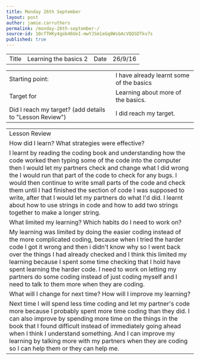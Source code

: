 ```yaml
---
title: Monday 26th September 
layout: post
author: jamie.carruthers
permalink: /monday-26th-september-/
source-id: 10cfTHKy4gob46UeI-mwYJSm1eGq8WsbAcVQQSDTkv7s
published: true
---
```

<table>
  <tr>
    <td>Title</td>
    <td>Learning the basics 2</td>
    <td>Date</td>
    <td>26/9/16</td>
  </tr>
</table>


<table>
  <tr>
    <td>Starting point:</td>
    <td>I have already learnt some of the basics</td>
  </tr>
  <tr>
    <td>Target for </td>
    <td>Learning about more of the basics.</td>
  </tr>
  <tr>
    <td>Did I reach my target? 
(add details to "Lesson Review")</td>
    <td> I did reach my target.</td>
  </tr>
</table>


<table>
  <tr>
    <td>Lesson Review</td>
  </tr>
  <tr>
    <td>How did I learn? What strategies were effective? </td>
  </tr>
  <tr>
    <td>I learnt by reading the coding book and understanding how the code worked then typing some of the code into the computer then I would let my partners check and change what I did wrong the I would run that part of the code to check for any bugs. I would then continue to write small parts of the code and check them until I had finished the section of code I was supposed to write, after that I would let my partners do what I'd did. I learnt about how to use strings in code and how to add two strings together to make a longer string.</td>
  </tr>
  <tr>
    <td>What limited my learning? Which habits do I need to work on? </td>
  </tr>
  <tr>
    <td>My learning was limited by doing the easier coding instead of the more complicated coding, because when I tried the harder code I got it wrong and then i didn't know why so I went back over the things I had already checked and I think this limited my learning because I spent some time checking that I hold have spent learning the harder code. I need to work on letting my partners do some coding instead of just coding myself and I need to talk to them more when they are coding.</td>
  </tr>
  <tr>
    <td>What will I change for next time? How will I improve my learning?</td>
  </tr>
  <tr>
    <td>Next time I will spend less time coding and let my partner's code more because I probably spent more time coding than they did. I can also improve by spending more time on the things in the book that I found difficult instead of immediately going ahead when I think I understand something. And I can improve my learning by talking more with my partners when they are coding so I can help them or they can help me.</td>
  </tr>
</table>


